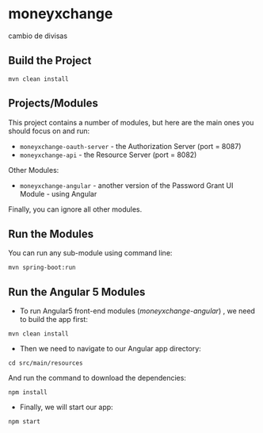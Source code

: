 # moneyxchange
cambio de divisas

## Build the Project
```
mvn clean install
```

## Projects/Modules
This project contains a number of modules, but here are the main ones you should focus on and run: 
- `moneyxchange-oauth-server` - the Authorization Server (port = 8087)
- `moneyxchange-api` - the Resource Server (port = 8082)

Other Modules: 
- `moneyxchange-angular` - another version of the Password Grant UI Module - using Angular

Finally, you can ignore all other modules. 

## Run the Modules
You can run any sub-module using command line: 
```
mvn spring-boot:run
```

## Run the Angular 5 Modules

- To run Angular5 front-end modules (_moneyxchange-angular_) , we need to build the app first:
```
mvn clean install
```

- Then we need to navigate to our Angular app directory:
```
cd src/main/resources
```

And run the command to download the dependencies:
```
npm install
```

- Finally, we will start our app:
```
npm start
```

